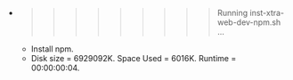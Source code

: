 * >>>>>>>>> Running inst-xtra-web-dev-npm.sh ...
  * Install npm.
  * Disk size = 6929092K. Space Used = 6016K. Runtime = 00:00:00:04.
